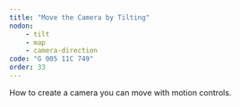 ```yaml
---
title: "Move the Camera by Tilting"
nodon: 
    - tilt
    - map
    - camera-direction
code: "G 005 11C 749"
order: 33
---
```

How to create a camera you can move with motion controls.